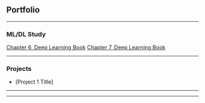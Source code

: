 ## Portfolio

---

### ML/DL Study

[Chapter 6, Deep Learning Book](https://github.com/gyhunkang/DeepLearningBook/blob/master/DLBook_ch06.ipynb)
[Chapter 7, Deep Learning Book](https://github.com/gyhunkang/DeepLearningBook/blob/master/DLBook_ch07.ipynb)

---

### Projects

- [Project 1 Title]


---




---

